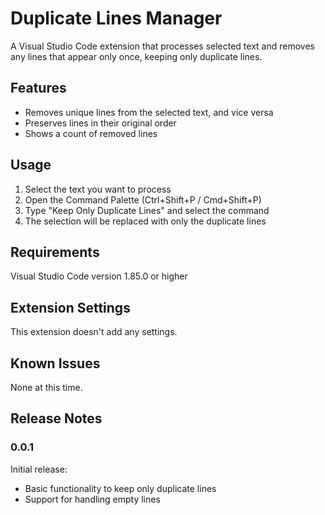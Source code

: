 # Duplicate Lines Manager

A Visual Studio Code extension that processes selected text and removes any lines that appear only once, keeping only duplicate lines.

## Features

- Removes unique lines from the selected text, and vice versa
- Preserves lines in their original order
- Shows a count of removed lines

## Usage

1. Select the text you want to process
2. Open the Command Palette (Ctrl+Shift+P / Cmd+Shift+P)
3. Type "Keep Only Duplicate Lines" and select the command
4. The selection will be replaced with only the duplicate lines

## Requirements

Visual Studio Code version 1.85.0 or higher

## Extension Settings

This extension doesn't add any settings.

## Known Issues

None at this time.

## Release Notes

### 0.0.1

Initial release:

- Basic functionality to keep only duplicate lines
- Support for handling empty lines
